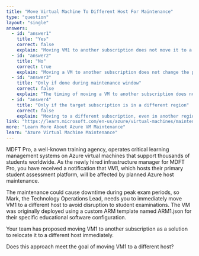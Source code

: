 ```yaml
---
title: "Move Virtual Machine To Different Host For Maintenance"
type: "question"
layout: "single"
answers:
  - id: "answer1"
    title: "Yes"
    correct: false
    explain: "Moving VM1 to another subscription does not move it to a different host. This is a logical organizational change within Azure that doesn't address the underlying host maintenance issue affecting the VM."
  - id: "answer2"
    title: "No"
    correct: true
    explain: "Moving a VM to another subscription does not change the physical host where the VM is running. To move VM1 to a different host immediately, you would need to redeploy the VM or stop and start it to trigger a host change."
  - id: "answer3"
    title: "Only if done during maintenance window"
    correct: false
    explain: "The timing of moving a VM to another subscription does not affect whether this action will move it to a different physical host. Subscription moves are administrative changes that don't involve host migration."
  - id: "answer4"
    title: "Only if the target subscription is in a different region"
    correct: false
    explain: "Moving to a different subscription, even in another region, doesn't automatically trigger a host change for the VM. The VM would need to be redeployed or recreated in the target region to achieve host migration."
link: "https://learn.microsoft.com/en-us/azure/virtual-machines/maintenance-and-updates"
more: "Learn More About Azure VM Maintenance"
learn: "Azure Virtual Machine Maintenance"
---
```


MDFT Pro, a well-known training agency, operates critical learning management systems on Azure virtual machines that support thousands of students worldwide. As the newly hired infrastructure manager for MDFT Pro, you have received a notification that VM1, which hosts their primary student assessment platform, will be affected by planned Azure host maintenance. 

The maintenance could cause downtime during peak exam periods, so Mark, the Technology Operations Lead, needs you to immediately move VM1 to a different host to avoid disruption to student examinations. The VM was originally deployed using a custom ARM template named ARM1.json for their specific educational software configuration.

Your team has proposed moving VM1 to another subscription as a solution to relocate it to a different host immediately.

Does this approach meet the goal of moving VM1 to a different host?
